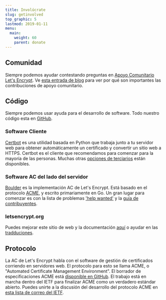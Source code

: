 ```yaml
---
title: Involúcrate
slug: getinvolved
top_graphic: 5
lastmod: 2019-01-11
menu:
  main:
    weight: 60
    parent: donate
---
```


## Comunidad

Siempre podemos ayudar contestando preguntas en [Apoyo Comunitario Let's Encrypt](https://community.letsencrypt.org/). Ve [esta entrada de blog](/2015/08/13/lets-encrypt-community-support.html) para ver por qué son importantes las contribuciones de apoyo comunitario.

## Código

Siempre podemos usar ayuda para el desarrollo de software. Todo nuestro código esta en [GitHub](https://github.com/letsencrypt/).

### Software Cliente

[Certbot](https://github.com/certbot/certbot) es una utilidad basada en Python que trabaja junto a tu servidor web para obtener automáticamente un certificado y convertir un sitio web a HTTPS. Certbot es el cliente que recomendamos para comenzar para la mayoría de las personas. Muchas otras [opciones de terciarios](/docs/client-options/) están disponibles.

### Software AC del lado del servidor

[Boulder](https://github.com/letsencrypt/boulder) es la implementación AC de Let's Encrypt. Está basado en el protocolo [ACME](https://github.com/ietf-wg-acme/acme), y escrito primariamente en Go. Un gran lugar para comenzar es con la lista de problemas ['help wanted'](https://github.com/letsencrypt/boulder/issues?q=is%3Aopen+is%3Aissue+label%3Astatus%2Fhelp-wanted) y la [guía de contribuyentes](https://github.com/letsencrypt/boulder/blob/master/CONTRIBUTING.md).

### letsencrypt.org

Puedes mejorar este sitio de web y la documentación [aquí](https://github.com/letsencrypt/website) o ayudar en las [tradduciones](https://github.com/letsencrypt/website/blob/master/TRANSLATION.md).

## Protocolo

La AC de Let's Encrypt habla con el software de gestión de certificados corriendo en servidores web. El protocolo para esto se llama ACME, o "Automated Certificate Management Environment". El borrador de especificaciones ACME está [disponible en GitHub](https://github.com/ietf-wg-acme/acme). El trabajo está en marcha dentro del IETF para finalizar ACME como un verdadero estándar abierto. Puedes unirte a la discusión del desarrollo del protocolo ACME en [esta lista de correo del IETF](https://www.ietf.org/mailman/listinfo/acme).
